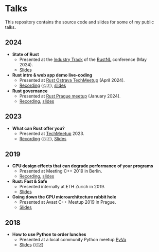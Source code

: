 # Talks
This repository contains the source code and slides for some of my public talks.

## 2024
- **State of Rust**
  - Presented at the [Industry Track](https://2024.rustnl.org/industry/) of the [RustNL](https://2024.rustnl.org/) conference (May 2024).
  - [Slides](2024/rustnl/state-of-rust/slides.pdf)
- **Rust intro & web app demo live-coding**
  - Presented at [Rust Ostrava TechMeetup](https://www.meetup.com/techmeetupostrava/events/299912212/) (April 2024).
  - [Recording](https://youtu.be/YodMJMP2dfA?t=1438) (🇨🇿), [slides](2024/rust-ostrava/rust-intro-live-demo/slides.pdf)
- **Rust governance**
  - Presented at [Rust Prague meetup](https://www.meetup.com/rust-prague/events/298005196/) (January 2024).
  - [Recording](https://youtu.be/d9_ymbFnzM4?t=1039), [slides](2024/rust-prague/rust-governance/slides.pdf)

## 2023
- **What can Rust offer you?**
  - Presented at [TechMeetup](https://techmeetup.cz) 2023.
  - [Recording](https://www.youtube.com/watch?v=bGVYof8WBSI) (🇨🇿), [Slides](2023/techmeetup-rust/slides.pdf)

## 2019
- **CPU design effects that can degrade performance of your programs**
  - Presented at Meeting C++ 2019 in Berlin.
  - [Recording](https://www.youtube.com/watch?v=ICKIMHCw--Y), [slides](2019/meeting-cpp/slides.pdf)
- **Rust: Fast & Safe**
  - Presented internally at ETH Zurich in 2019.
  - [Slides](2019/rust/slides.pdf)
- **Going down the CPU microarchitecture rabbit hole**
  - Presented at Avast C++ Meetup 2019 in Prague.
  - [Slides](2019/avast-cpp/slides/slides.pdf)

## 2018
- **How to use Python to order lunches**
  - Presented at a local community Python meetup [PyVo](https://pyvo.cz/ostrava-pyvo/2018-11/)
  - [Slides](2018/obedy/slides.pdf) (🇨🇿)
